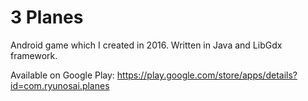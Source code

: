 # 3 Planes
Android game which I created in 2016. Written in Java and LibGdx framework.

Available on Google Play:
https://play.google.com/store/apps/details?id=com.ryunosai.planes

